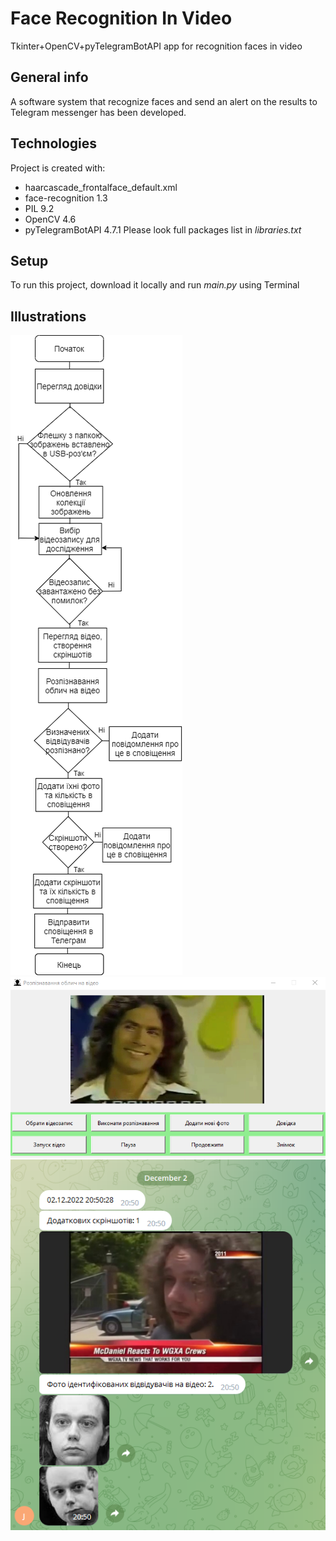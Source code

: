 # Face Recognition In Video
Tkinter+OpenCV+pyTelegramBotAPI app for recognition faces in video

## General info
A software system that recognize faces and send an alert on the results to Telegram messenger has been developed.

## Technologies
Project is created with:
* haarcascade_frontalface_default.xml
* face-recognition 1.3
* PIL 9.2
* OpenCV 4.6
* pyTelegramBotAPI 4.7.1
Please look full packages list in *libraries.txt*

## Setup
To run this project, download it locally and run *main.py* using Terminal

## Illustrations
![Algorithm schema](https://github.com/OleksandrMarkov/FaceRecognitionInVideo/raw/main/блок-схема%20роботи%20ПЗ%202.png)
![Main window](https://github.com/OleksandrMarkov/FaceRecognitionInVideo/raw/main/Вікно.png)
![Results in Telegram](https://github.com/OleksandrMarkov/FaceRecognitionInVideo/raw/main/результат.png)



